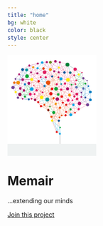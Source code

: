 ```yaml
---
title: "home"
bg: white
color: black
style: center
---
```


<span class="fa-stack subtlecircle" style="font-size:110px; background:rgba(120,150,150,0.1)">
  <img src="img/favicon.png">
</span>

# Memair

…extending our minds

<span id="banner">
  <a href="#join" class="bg-blue">
    Join this project
  </a>
</span>

